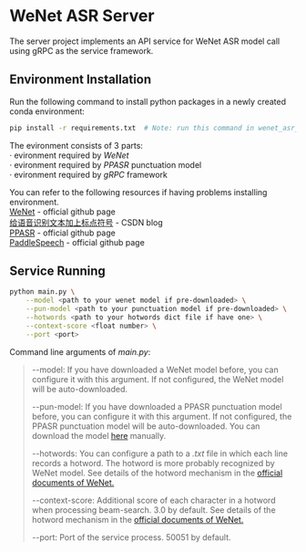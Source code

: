 # WeNet ASR Server

The server project implements an API service for WeNet ASR model call using gRPC as the service framework.

## Environment Installation

Run the following command to install python packages in a newly created conda environment:

```bash
pip install -r requirements.txt  # Note: run this command in wenet_asr_server directory.
```

The evironment consists of 3 parts:<br>
· evironment required by *WeNet*<br>
· evironment required by *PPASR* punctuation model<br>
· evironment required by *gRPC* framework

You can refer to the following resources if having problems installing environment.<br>
[WeNet](https://github.com/wenet-e2e/wenet) - official github page<br>
[给语音识别文本加上标点符号](https://blog.csdn.net/qq_33200967/article/details/122474859) - CSDN blog<br>
[PPASR](https://github.com/yeyupiaoling/PPASR) - official github page<br>
[PaddleSpeech](https://github.com/PaddlePaddle/PaddleSpeech) - official github page

<!-- 
### Install python packages for WeNet

Please follow the instructions provided in 

### Install python packages for punctuation model (PaddleSpeech)

Firstly, install *paddlepaddle 2.5.1* package following the **Installation** part of instructions provided in .

```bash
pip install paddlepaddle -i https://mirror.baidu.com/pypi/simple
```

Then install the *ppasr* package using command:

```bash
python -m pip install paddlenlp -i https://mirrors.aliyun.com/pypi/simple/
python -m pip install ppasr -i https://mirrors.aliyun.com/pypi/simple/ -U
```
 -->

## Service Running

```bash
python main.py \
    --model <path to your wenet model if pre-downloaded> \
    --pun-model <path to your punctuation model if pre-downloaded> \
    --hotwords <path to your hotwords dict file if have one> \
    --context-score <float number> \
    --port <port>
```

Command line arguments of *main.py*:

>--model: If you have downloaded a WeNet model before, you can configure it with this argument. If not configured, the WeNet model will be auto-downloaded.
>
>--pun-model: If you have downloaded a PPASR punctuation model before, you can configure it with this argument. If not configured, the PPASR punctuation model will be auto-downloaded. You can download the model [here](https://download.csdn.net/download/qq_33200967/75664996) manually.
>
>--hotwords: You can configure a path to a *.txt* file in which each line records a hotword. The hotword is more probably recognized by WeNet model. See details of the hotword mechanism in the [official documents of WeNet.](https://wenet.org.cn/wenet/context.html)
>
>--context-score: Additional score of each character in a hotword when processing beam-search. 3.0 by default. See details of the hotword mechanism in the [official documents of WeNet.](https://wenet.org.cn/wenet/context.html)
>
>--port: Port of the service process. 50051 by default.
